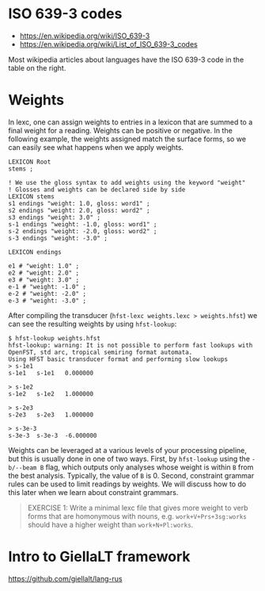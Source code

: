 # ISO 639-3 codes

* https://en.wikipedia.org/wiki/ISO_639-3
* https://en.wikipedia.org/wiki/List_of_ISO_639-3_codes

Most wikipedia articles about languages have the ISO 639-3 code in the table
on the right.

# Weights

In lexc, one can assign weights to entries in a lexicon that are summed to a
final weight for a reading. Weights can be positive or negative. In the
following example, the weights assigned match the surface forms, so we can
easily see what happens when we apply weights.

```lexc
LEXICON Root
stems ;

! We use the gloss syntax to add weights using the keyword "weight"
! Glosses and weights can be declared side by side
LEXICON stems
s1 endings "weight: 1.0, gloss: word1" ;
s2 endings "weight: 2.0, gloss: word2" ;
s3 endings "weight: 3.0" ;
s-1 endings "weight: -1.0, gloss: word1" ;
s-2 endings "weight: -2.0, gloss: word2" ;
s-3 endings "weight: -3.0" ;

LEXICON endings

e1 # "weight: 1.0" ;
e2 # "weight: 2.0" ;
e3 # "weight: 3.0" ;
e-1 # "weight: -1.0" ;
e-2 # "weight: -2.0" ;
e-3 # "weight: -3.0" ;
```

After compiling the transducer (`hfst-lexc weights.lexc > weights.hfst`) we can
see the resulting weights by using `hfst-lookup`:

```
$ hfst-lookup weights.hfst
hfst-lookup: warning: It is not possible to perform fast lookups with OpenFST, std arc, tropical semiring format automata.
Using HFST basic transducer format and performing slow lookups
> s-1e1
s-1e1	s-1e1	0.000000

> s-1e2
s-1e2	s-1e2	1.000000

> s-2e3
s-2e3	s-2e3	1.000000

> s-3e-3
s-3e-3	s-3e-3	-6.000000
```

Weights can be leveraged at a various levels of your processing pipeline, but
this is usually done in one of two ways. First, by `hfst-lookup` using the
`-b/--beam B` flag, which outputs only analyses whose weight is within `B` from
the best analysis. Typically, the value of `B` is 0. Second, constraint grammar
rules can be used to limit readings by weights. We will discuss how to do this
later when we learn about constraint grammars.

> EXERCISE 1: Write a minimal lexc file that gives more weight to verb forms
> that are homonymous with nouns, e.g. `work+V+Prs+3sg:works` should have a
> higher weight than `work+N+Pl:works`.

# Intro to GiellaLT framework

https://github.com/giellalt/lang-rus

